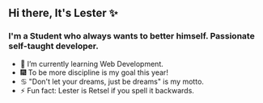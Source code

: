 ## Hi there, It's Lester ✨
### I'm a Student who always wants to better himself. Passionate self-taught developer. 

- 🌱 I’m currently learning Web Development.
- 🎆 To be more discipline is my goal this year!
- ♋ "Don't let your dreams, just be dreams" is my motto.
- ⚡ Fun fact: Lester is Retsel if you spell it backwards.




<!--
**Lester-Fong/Lester-Fong** is a  _special_ ✨ repository because its `README.md` (this file) appears on your GitHub profile.

Here are some ideas to get you started:

- 🔭 I’m currently working on ...
- 🌱 I’m currently learning ...
- 👯 I’m looking to collaborate on ...
- 🤔 I’m looking for help with ...
- 💬 Ask me about ...
- 📫 How to reach me: ...
- 😄 Pronouns: ...
- ⚡ Fun fact: ...
-->
